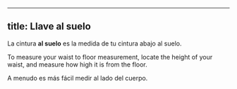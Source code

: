 ***

## title: Llave al suelo

La cintura **al suelo** es la medida de tu cintura abajo al suelo.

To measure your waist to floor measurement, locate the height of your waist, and measure how high it is from the floor.

A menudo es más fácil medir al lado del cuerpo.
